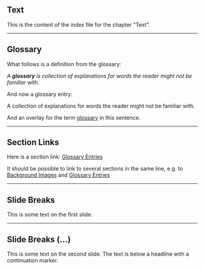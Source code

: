 ## Text

This is the content of the index file for the chapter "Text".


---

## Glossary

What follows is a definition from the glossary:

_A **glossary** is collection of explanations for words the reader might not be familiar with._

And now a glossary entry:

A collection of explanations for words the reader might not be familiar with.

And an overlay for the term [glossary](glossary:glossary) in this sentence.


---

## Section Links

Here is a section link: [Glossary Entries](section:glossary-entries)

It should be possible to link to several sections in the same line, e.g. to [Background Images](section:background-images) and [Glossary Entries](section:glossary-entries)


---

## Slide Breaks

This is some text on the first slide.

---

## Slide Breaks (…)

This is some text on the second slide. The text is below a headline with a continuation marker.
